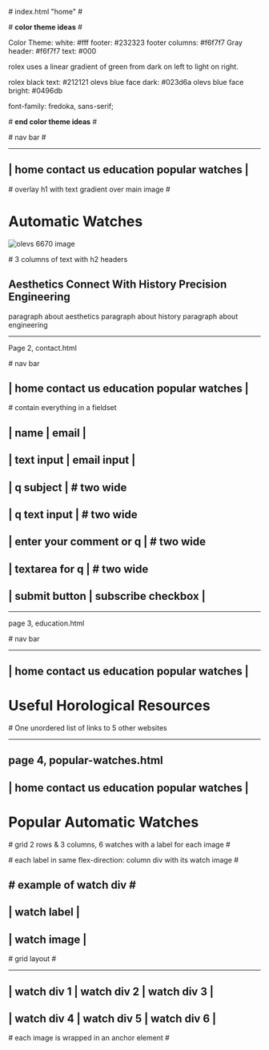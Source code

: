 

\# index.html "home" \#

\# **color theme ideas** \#

Color Theme:
white: #fff
footer: #232323
footer columns: #f6f7f7
Gray header: #f6f7f7
text: #000

rolex uses a linear gradient of green from dark on left to light on right.

rolex black text: #212121
olevs blue face dark: #023d6a
olevs blue face bright: #0496db

font-family: fredoka, sans-serif;

\# **end color theme ideas** \#

\# nav bar \#

---
| home  contact us  education   popular watches |
---
\# overlay h1 with text gradient over main image \#
# Automatic Watches
![olevs 6670 image](https://olevswatches.com/wp-content/uploads/2022/08/OLEVS-Watch-6670-Fully-Automatic-Mechanical-Movement-BROWN-BLUE.png)

\# 3 columns of text with h2 headers

## Aesthetics   Connect With History    Precision Engineering

paragraph about aesthetics    paragraph about history   paragraph about engineering

---
Page 2, contact.html

\# nav bar

| home  contact us  education   popular watches |
---
\# contain everything in a fieldset

| name | email |
--
| text input | email input |
---
| q subject | \# two wide
---
| q text input | \# two wide
---
| enter your comment or q | \# two wide
---
| textarea for q | \# two wide
---
| submit button | subscribe checkbox |
---
---
page 3, education.html

\# nav bar

---
| home  contact us  education   popular watches |
---

# Useful Horological Resources

\# One unordered list of links to 5 other websites

---
page 4, popular-watches.html
---
| home  contact us  education   popular watches |
---
# Popular Automatic Watches

\# grid 2 rows & 3 columns, 6 watches with a label for each image \#

\# each label in same flex-direction: column div with its watch image \#

\# example of watch div \#
---
| watch label |
---
| watch image |
---

\# grid layout \#

---
| watch div 1 | watch div 2 | watch div 3 |
---
| watch div 4 | watch div 5 | watch div 6 |
---

\# each image is wrapped in an anchor element \#
